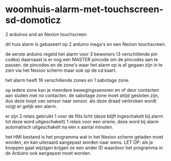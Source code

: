 # woomhuis-alarm-met-touchscreen-sd-domoticz
2 arduinos and an Nexion touchscreen 

dit huis alarm is gebaseert op 2 arduino mega's en een Nexion touchscreen.

de eerste arduino regeld het alarm voor 3 bewoners (3 verschillende pin codes) daarnaast is er nog een MASTER pincode om de pincodes aan te passen.
de pincodes en de zone's waar het alarm op is af gegaan zijn in te zien via het Nexion scherm maar ook op de cd kaart.

het alarm heeft 16 verschillende zones en 1 sabotage zone.

op iedere zone kan je meerdere bewegingssenoren en of deur contacten aan sluiten met no contacten. 
de sabotage zone moet altijd gesloten zijn, dus deze loopt van sensor naar sensor. als deze draad verbroken wordt volgt er gelijk een alarm.

er zijn 2 relais gebruikt 1 voor de flits licht (deze blijft ingeschakelt bij alarm tot deze word uitgeschakelt)
1 relais voor een sirene, deze word bij alarm automatisch uitgeschakelt na een x aantal minuten.


het HMi bestand is het programma wat in het Nexion scherm geladen moet worden, en kan uiteraard aangepast worden naar wens.
LET OP: als je knoppen gaat wijzigen krijgen ze een ander ID waardoor het programma in de Arduino ook aangepast moet worden.
